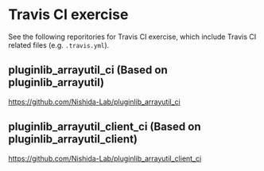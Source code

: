 # Travis CI exercise
See the following reporitories for Travis CI exercise, which include Travis CI related files (e.g. `.travis.yml`).

## pluginlib_arrayutil_ci (Based on pluginlib_arrayutil)

https://github.com/Nishida-Lab/pluginlib_arrayutil_ci

## pluginlib_arrayutil_client_ci (Based on pluginlib_arrayutil_client)

https://github.com/Nishida-Lab/pluginlib_arrayutil_client_ci
